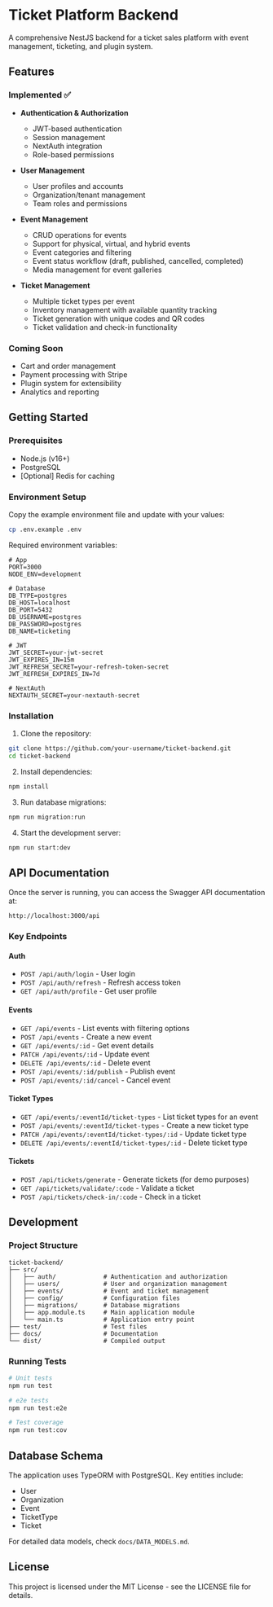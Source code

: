 # Ticket Platform Backend

A comprehensive NestJS backend for a ticket sales platform with event management, ticketing, and plugin system.

## Features

### Implemented ✅

- **Authentication & Authorization**
  - JWT-based authentication
  - Session management
  - NextAuth integration
  - Role-based permissions

- **User Management**
  - User profiles and accounts
  - Organization/tenant management
  - Team roles and permissions

- **Event Management**
  - CRUD operations for events
  - Support for physical, virtual, and hybrid events
  - Event categories and filtering
  - Event status workflow (draft, published, cancelled, completed)
  - Media management for event galleries

- **Ticket Management**
  - Multiple ticket types per event
  - Inventory management with available quantity tracking
  - Ticket generation with unique codes and QR codes
  - Ticket validation and check-in functionality

### Coming Soon

- Cart and order management
- Payment processing with Stripe
- Plugin system for extensibility
- Analytics and reporting

## Getting Started

### Prerequisites

- Node.js (v16+)
- PostgreSQL
- [Optional] Redis for caching

### Environment Setup

Copy the example environment file and update with your values:

```bash
cp .env.example .env
```

Required environment variables:

```
# App
PORT=3000
NODE_ENV=development

# Database
DB_TYPE=postgres
DB_HOST=localhost
DB_PORT=5432
DB_USERNAME=postgres
DB_PASSWORD=postgres
DB_NAME=ticketing

# JWT
JWT_SECRET=your-jwt-secret
JWT_EXPIRES_IN=15m
JWT_REFRESH_SECRET=your-refresh-token-secret
JWT_REFRESH_EXPIRES_IN=7d

# NextAuth
NEXTAUTH_SECRET=your-nextauth-secret
```

### Installation

1. Clone the repository:

```bash
git clone https://github.com/your-username/ticket-backend.git
cd ticket-backend
```

2. Install dependencies:

```bash
npm install
```

3. Run database migrations:

```bash
npm run migration:run
```

4. Start the development server:

```bash
npm run start:dev
```

## API Documentation

Once the server is running, you can access the Swagger API documentation at:

```
http://localhost:3000/api
```

### Key Endpoints

#### Auth

- `POST /api/auth/login` - User login
- `POST /api/auth/refresh` - Refresh access token
- `GET /api/auth/profile` - Get user profile

#### Events

- `GET /api/events` - List events with filtering options
- `POST /api/events` - Create a new event
- `GET /api/events/:id` - Get event details
- `PATCH /api/events/:id` - Update event
- `DELETE /api/events/:id` - Delete event
- `POST /api/events/:id/publish` - Publish event
- `POST /api/events/:id/cancel` - Cancel event

#### Ticket Types

- `GET /api/events/:eventId/ticket-types` - List ticket types for an event
- `POST /api/events/:eventId/ticket-types` - Create a new ticket type
- `PATCH /api/events/:eventId/ticket-types/:id` - Update ticket type
- `DELETE /api/events/:eventId/ticket-types/:id` - Delete ticket type

#### Tickets

- `POST /api/tickets/generate` - Generate tickets (for demo purposes)
- `GET /api/tickets/validate/:code` - Validate a ticket
- `POST /api/tickets/check-in/:code` - Check in a ticket

## Development

### Project Structure

```
ticket-backend/
├── src/
│   ├── auth/             # Authentication and authorization
│   ├── users/            # User and organization management
│   ├── events/           # Event and ticket management
│   ├── config/           # Configuration files
│   ├── migrations/       # Database migrations
│   ├── app.module.ts     # Main application module
│   └── main.ts           # Application entry point
├── test/                 # Test files
├── docs/                 # Documentation
└── dist/                 # Compiled output
```

### Running Tests

```bash
# Unit tests
npm run test

# e2e tests
npm run test:e2e

# Test coverage
npm run test:cov
```

## Database Schema

The application uses TypeORM with PostgreSQL. Key entities include:

- User
- Organization
- Event
- TicketType
- Ticket

For detailed data models, check `docs/DATA_MODELS.md`.

## License

This project is licensed under the MIT License - see the LICENSE file for details.

